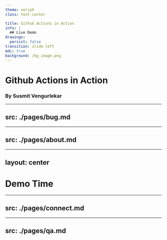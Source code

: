 ```yaml
---
theme: seriph
class: text-center

title: Github Actions in Action
info: |
  ## Live Demo
drawings:
  persist: false
transition: slide-left
mdc: true
background: /bg_image.png
---
```


# Github Actions in Action

### By Susmit Vengurlekar


---
src: ./pages/bug.md
---


---
src: ./pages/about.md
---

---
layout: center
---

# Demo Time

---
src: ./pages/connect.md
---

---
src: ./pages/qa.md
---
